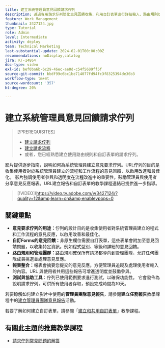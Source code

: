 ```yaml
---
title: 建立系統管理員意見回饋請求佇列
description: 透過專用請求佇列簡化意見回饋收集，利用自訂表單進行詳細輸入，路由規則以將意見直接提交至管理員團隊，報告整合以獲得可操作的見解，以及使用預設10天完成期間發佈可存取的說明請求佇列。
feature: Work Management
thumbnail: 3427124.jpg
type: Tutorial
role: Admin
level: Intermediate
activity: deploy
team: Technical Marketing
last-substantial-update: 2024-02-01T00:00:00Z
recommendations: noDisplay,catalog
jira: KT-14864
doc-type: video
exl-id: bef0ba6b-6c29-46ec-ae0d-c54f5609ff5f
source-git-commit: bbdf99c6bc1be714077fd94fc3f8325394de36b3
workflow-type: tm+mt
source-wordcount: '357'
ht-degree: 20%

---
```


# 建立系統管理員意見回饋請求佇列

>[!PREREQUISITES]
>
>* [建立請求佇列](https://experienceleague.adobe.com/docs/workfront-learn/tutorials-workfront/manage-work/request-queues/create-a-request-queue.html)
>* [建立請求流程](https://experienceleague.adobe.com/docs/workfront-learn/tutorials-workfront/manage-work/request-queues/create-a-request-flow.html)
>* 或者，您已經熟悉建立使用路由規則和自訂表單的請求佇列。

影片提供逐步指南，說明如何為系統管理員建立意見要求佇列。
&#x200B;URL佇列的目的是收集使用者對於系統管理員建立的流程和工作流程的意見回饋，以啟用改進和最佳化。
影片強調使用者參與和透明度在流程改進中的重要性，鼓勵管理員與使用者分享意見反應報表。
&#x200B;URL建立報告和自訂表單的教學課程連結已提供進一步指導。


>[!VIDEO](https://video.tv.adobe.com/v/3427124/?quality=12&amp;learn=on&amp;enablevpops=0

## 關鍵重點

* **意見要求佇列的用途：**&#x200B;佇列的設計目的是收集使用者對系統管理員建立的程式和工作流程的意見反應，以啟用改善和最佳化&#x200B;。
* **自訂Forms的意見回饋：**&#x200B;非原生欄位需要自訂表單，這些表單會附加至意見回饋問題，以收集特定資訊，例如程式型別、等級和詳細的意見回饋。
* **路由規則和管理團隊：**&#x200B;路由規則確保所有請求都導向到管理團隊，允許任何團隊成員挑選並處理意見反應。
* **報表整合：**&#x200B;報表會摘要您提交的意見反應，方便管理員追蹤及處理使用者輸入的內容。&#x200B;URL 與使用者共用這些報告可增進透明度並鼓勵參與。
* **測試與協助工具：**&#x200B;佇列已使用範例要求進行測試，以確保功能性。 它會發佈為說明請求佇列，可供所有使用者存取，預設完成時間為10天。


若要瞭解如何建立影片中使用的&#x200B;**管理員團隊意見報告**，請參閱&#x200B;**建立任務報告**&#x200B;教學課程中的[建立管理員團隊意見報告](https://experienceleague.adobe.com/en/docs/workfront-learn/tutorials-workfront/reporting/basic-reporting/create-a-task-report#activity-2-create-an-admin-team-feedback-report)活動。

若要了解如何建立自訂表單，請參閱「[建立和共用自訂表單](https://experienceleague.adobe.com/docs/workfront-learn/tutorials-workfront/custom-data/custom-forms/custom-forms-creating-and-sharing-a-custom-form.html)」教學課程。

## 有關此主題的推薦教學課程

* [請求佇列常見問題的解答](/help/manage-work/request-queues/request-queue-faq.md)
